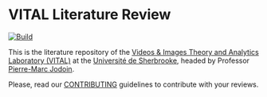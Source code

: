 # VITAL Literature Review

[![Build](https://img.shields.io/travis/vitalab/vitalab.github.io.svg)](
    https://travis-ci.com/github/vitalab/vitalab.github.io/branches)

This is the literature repository of the
[Videos & Images Theory and Analytics Laboratory (VITAL)](http://vital.dinf.usherbrooke.ca/)
at the [Université de Sherbrooke](https://www.usherbrooke.ca/), headed by
Professor [Pierre-Marc Jodoin](http://info.usherbrooke.ca/pmjodoin/).

Please, read our [CONTRIBUTING](CONTRIBUTING.md) guidelines to contribute with
your reviews.
